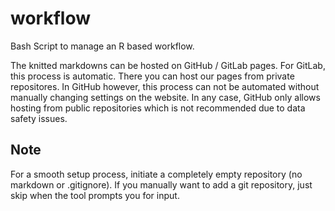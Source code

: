 # workflow
Bash Script to manage an R based workflow. 

The knitted markdowns can be hosted on GitHub / GitLab pages. For GitLab, this process is automatic. There you can host our pages from private repositores.
In GitHub however, this process can not be automated without manually changing settings on the website.
In any case, GitHub only allows hosting from public repositories which is not recommended due to data safety issues.

## Note
For a smooth setup process, initiate a completely empty repository (no markdown or .gitignore). If you manually want to add a git repository, just skip when the tool prompts you for input.
